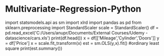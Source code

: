 # Multivariate-Regression-Python

import statsmodels.api as sm
import xlrd
import pandas as pd
from sklearn.preprocessing import StandardScaler
scale = StandardScaler()
df = pd.read_excel('C:/Users/anupr/Documents/External Courses/Udemy - datascience/cars.xls')
print(df.head())
x = df[['Mileage','Cylinder','Doors']]
y = df['Price']
x = scale.fit_transform(x)
est = sm.OLS(y,x).fit()  #ordinary least square
print(est.summary())
